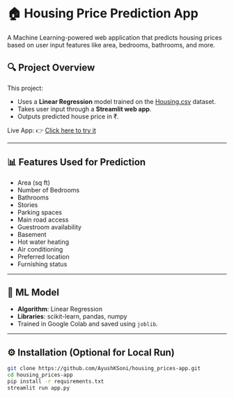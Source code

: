 # 🏠 Housing Price Prediction App

A Machine Learning-powered web application that predicts housing prices based on user input features like area, bedrooms, bathrooms, and more.

## 🔍 Project Overview

This project:
- Uses a **Linear Regression** model trained on the [Housing.csv](Housing.csv) dataset.
- Takes user input through a **Streamlit web app**.
- Outputs predicted house price in ₹.

Live App: 👉 [Click here to try it](https://ayushksoni-housing-prices-app.streamlit.app)

---

## 📊 Features Used for Prediction

- Area (sq ft)
- Number of Bedrooms
- Bathrooms
- Stories
- Parking spaces
- Main road access
- Guestroom availability
- Basement
- Hot water heating
- Air conditioning
- Preferred location
- Furnishing status

---

## 🧠 ML Model

- **Algorithm**: Linear Regression
- **Libraries**: scikit-learn, pandas, numpy
- Trained in Google Colab and saved using `joblib`.

---

## ⚙️ Installation (Optional for Local Run)

```bash
git clone https://github.com/AyushKSoni/housing_prices-app.git
cd housing_prices-app
pip install -r requirements.txt
streamlit run app.py
